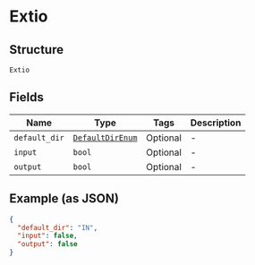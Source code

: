 
# Extio

## Structure

`Extio`

## Fields

| Name | Type | Tags | Description |
|  --- | --- | --- | --- |
| `default_dir` | [`DefaultDirEnum`](../../doc/models/default-dir-enum.md) | Optional | - |
| `input` | `bool` | Optional | - |
| `output` | `bool` | Optional | - |

## Example (as JSON)

```json
{
  "default_dir": "IN",
  "input": false,
  "output": false
}
```

